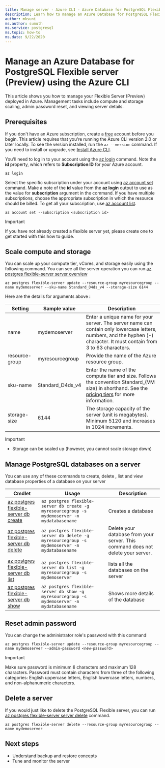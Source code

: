 ```yaml
---
title: Manage server - Azure CLI - Azure Database for PostgreSQL Flexible Server
description: Learn how to manage an Azure Database for PostgreSQL Flexible server from the Azure CLI.
author: mksuni
ms.author: sumuth
ms.service: postgresql
ms.topic: how-to
ms.date: 9/22/2020
---
```


# Manage an Azure Database for PostgreSQL Flexible server (Preview) using the Azure CLI

This article shows you how to manage your Flexible Server (Preview) deployed in Azure. Management tasks include compute and storage scaling, admin password reset, and viewing server details.

## Prerequisites
If you don't have an Azure subscription, create a [free](https://azure.microsoft.com/free/) account before you begin. This article requires that you're running the Azure CLI version 2.0 or later locally. To see the version installed, run the `az --version` command. If you need to install or upgrade, see [Install Azure CLI](/cli/azure/install-azure-cli).

You'll need to log in to your account using the [az login](https://docs.microsoft.com/cli/azure/reference-index?view=azure-cli-latest#az-login) command. Note the **id** property, which refers to **Subscription ID** for your Azure account.

```azurecli-interactive
az login
```

Select the specific subscription under your account using [az account set](/cli/azure/account) command. Make a note of the **id** value from the **az login** output to use as the value for **subscription** argument in the command. If you have multiple subscriptions, choose the appropriate subscription in which the resource should be billed. To get all your subscription, use [az account list](https://docs.microsoft.com/cli/azure/account?view=azure-cli-latest#az-account-list).

```azurecli
az account set --subscription <subscription id>
```

> [!Important]
> If you have not already created a flexible server yet, please create one to get started with this how to guide.

## Scale compute and storage

You can scale up your compute tier, vCores, and storage easily using the following command. You can see all the server operation you can run [az postgres flexible-server server overview](/cli/azure/PostgreSQL/server?view=azure-cli-latest)

```azurecli-interactive
az postgres flexible-server update --resource-group myresourcegroup --name mydemoserver --sku-name Standard_D4ds_v4 --storage-size 6144
```

Here are the details for arguments above :

**Setting** | **Sample value** | **Description**
---|---|---
name | mydemoserver | Enter a unique name for your server. The server name can contain only lowercase letters, numbers, and the hyphen (-) character. It must contain from 3 to 63 characters.
resource-group | myresourcegroup | Provide the name of the Azure resource group.
sku-name|Standard_D4ds_v4|Enter the name of the compute tier and size. Follows the convention Standard_{VM size} in shorthand. See the [pricing tiers](../concepts-pricing-tiers.md) for more information.
storage-size | 6144 | The storage capacity of the server (unit is megabytes). Minimum 5120 and increases in 1024 increments.

> [!Important]
> - Storage can be scaled up (however, you cannot scale storage down)

## Manage PostgreSQL databases on a server
You can use any of these commands to create, delete , list and view database properties of a database on your server

| Cmdlet | Usage| Description |
| --- | ---| --- |
|[az postgres flexible-server db create](/cli/azure/sql/db#az-PostgreSQL-flexible-server-db-create)|```az postgres flexible-server db create -g myresourcegroup -s mydemoserver -n mydatabasename``` |Creates a database|
|[az postgres flexible-server db delete](/cli/azure/sql/db#az-PostgreSQL-flexible-server-db-delete)|```az postgres flexible-server db delete -g myresourcegroup -s mydemoserver -n mydatabasename```|Delete your database from your server. This command does not delete your server. |
|[az postgres flexible-server db list](/cli/azure/sql/db#az-PostgreSQL-flexible-server-db-list)|```az postgres flexible-server db list -g myresourcegroup -s mydemoserver```|lists all the databases on the server|
|[az postgres flexible-server db show](/cli/azure/sql/db#az-PostgreSQL-flexible-server-db-show)|```az postgres flexible-server db show -g myresourcegroup -s mydemoserver -n mydatabasename```|Shows more details of the database|

## Reset admin password
You can change the administrator role's password with this command
```azurecli-interactive
az postgres flexible-server update --resource-group myresourcegroup --name mydemoserver --admin-password <new-password>
```

> [!Important]
>  Make sure password is minimum 8 characters and maximum 128 characters.
> Password must contain characters from three of the following categories: English uppercase letters, English lowercase letters, numbers, and non-alphanumeric characters.

## Delete a server
If you would just like to delete the PostgreSQL Flexible server, you can run [az postgres flexible-server server delete](/cli/azure/PostgreSQL/server#az-PostgreSQL-flexible-server-delete) command.

```azurecli-interactive
az postgres flexible-server delete --resource-group myresourcegroup --name mydemoserver
```

## Next steps
- Understand backup and restore concepts
- Tune and monitor the server
